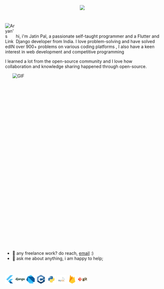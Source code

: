 
<h1 align="center">
  <a href="https://git.io/typing-svg">
    <img src="https://readme-typing-svg.herokuapp.com/?lines=Hello,+There!+👋;This+is+Jatin+Pal....;Nice+to+meet+you!&center=true&size=30">
  </a>
</h1>
<br>
  
  <a href="https://www.linkedin.com/in/jatin-pal-a9237320a">
    <img align="left" alt="Aryan's LinkedIN" width="35px" src="https://raw.githubusercontent.com/peterthehan/peterthehan/master/assets/linkedin.svg" />
  </a>
 
  <br>
  <br>
  hi, i'm Jatin Pal, a passionate self-taught programmer and a Flutter and Django developer from India. I love problem-solving and have solved over 900+ problems on various coding platforms , I also have a keen interest in web development and competitive programming

  I learned a lot from the open-source community and I love how collaboration and knowledge sharing happened through open-source.
  
  <img align="right" alt="GIF" src="https://github.com/jack-coder5416/jack-coder5416/blob/main/gg.gif?raw=true" width="480" height="580" />

- 💼 any freelance work? do reach, [email](mailto:paljatin479@gmail.com) :)
- 💬 ask me about anything, i am happy to help;

<br>

<code><img height="30" src="https://raw.githubusercontent.com/github/explore/80688e429a7d4ef2fca1e82350fe8e3517d3494d/topics/flutter/flutter.png"></code>
<code><img height="30" src="https://raw.githubusercontent.com/github/explore/80688e429a7d4ef2fca1e82350fe8e3517d3494d/topics/django/django.png"></code>
<code><img height="30" src="https://raw.githubusercontent.com/github/explore/80688e429a7d4ef2fca1e82350fe8e3517d3494d/topics/dart/dart.png"></code>
<code><img height="30" src="https://raw.githubusercontent.com/github/explore/80688e429a7d4ef2fca1e82350fe8e3517d3494d/topics/cpp/cpp.png"></code>
<code><img height="30" src="https://raw.githubusercontent.com/github/explore/80688e429a7d4ef2fca1e82350fe8e3517d3494d/topics/python/python.png"></code>
<code><img height="30" src="https://raw.githubusercontent.com/github/explore/80688e429a7d4ef2fca1e82350fe8e3517d3494d/topics/mysql/mysql.png"></code>
<code><img height="30" src="https://raw.githubusercontent.com/github/explore/80688e429a7d4ef2fca1e82350fe8e3517d3494d/topics/firebase/firebase.png"></code>
<code><img height="30" src="https://raw.githubusercontent.com/github/explore/80688e429a7d4ef2fca1e82350fe8e3517d3494d/topics/git/git.png"></code>

